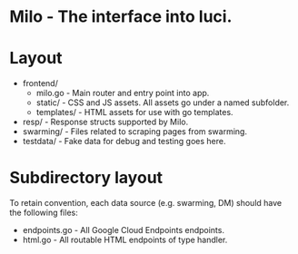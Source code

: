 # Milo - The interface into luci.

# Layout
* frontend/
  * milo.go - Main router and entry point into app.
  * static/ - CSS and JS assets.  All assets go under a named subfolder.
  * templates/ - HTML assets for use with go templates.
* resp/ - Response structs supported by Milo.
* swarming/ - Files related to scraping pages from swarming.
* testdata/ - Fake data for debug and testing goes here.

# Subdirectory layout
To retain convention, each data source (e.g. swarming, DM) should have the following files:
* endpoints.go - All Google Cloud Endpoints endpoints.
* html.go - All routable HTML endpoints of type handler.
